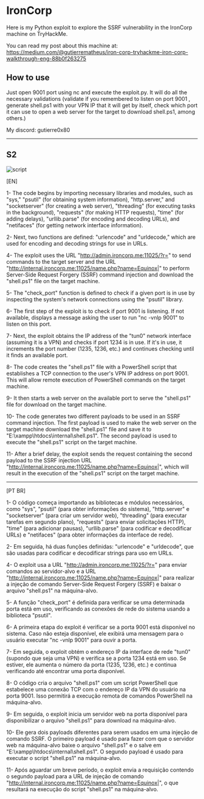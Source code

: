 # IronCorp
Here is my Python exploit to explore the SSRF vulnerability in the IronCorp machine on TryHackMe. 

You can read my post about this machine at: https://medium.com/@gutierrematheus/iron-corp-tryhackme-iron-corp-walkthrough-eng-88b0f263275

<h2>How to use</h2>
Just open 9001 port using nc and execute the exploit.py. It will do all the necessary validations (validate if you remembered to listen on port 9001 , generate shell.ps1 with your VPN IP that it will get by itself, check which port it can use to open a web server for the target to download shell.ps1, among others.)

My discord: gutierre0x80
______________________________________________________________________________________________________________________________________________________________________________________________________________________

<h2>S2</h2>

![script](https://github.com/Gutierre0x80/IronCorp/assets/63872706/0298f5ae-8c57-45cf-b7fa-7857710dc71c)

[EN]

1- The code begins by importing necessary libraries and modules, such as "sys," "psutil" (for obtaining system information), "http.server," and "socketserver" (for creating a web server), "threading" (for executing tasks in the background), "requests" (for making HTTP requests), "time" (for adding delays), "urllib.parse" (for encoding and decoding URLs), and "netifaces" (for getting network interface information).

2- Next, two functions are defined: "urlencode" and "urldecode," which are used for encoding and decoding strings for use in URLs.

4- The exploit uses the URL "http://admin.ironcorp.me:11025/?r=" to send commands to the target server and the URL "http://internal.ironcorp.me:11025/name.php?name=Equinox|" to perform Server-Side Request Forgery (SSRF) command injection and download the "shell.ps1" file on the target machine.

5- The "check_port" function is defined to check if a given port is in use by inspecting the system's network connections using the "psutil" library.

6- The first step of the exploit is to check if port 9001 is listening. If not available, displays a message asking the user to run "nc -vnlp 9001" to listen on this port.

7- Next, the exploit obtains the IP address of the "tun0" network interface (assuming it is a VPN) and checks if port 1234 is in use. If it's in use, it increments the port number (1235, 1236, etc.) and continues checking until it finds an available port.

8- The code creates the "shell.ps1" file with a PowerShell script that establishes a TCP connection to the user's VPN IP address on port 9001. This will allow remote execution of PowerShell commands on the target machine.

9- It then starts a web server on the available port to serve the "shell.ps1" file for download on the target machine.

10- The code generates two different payloads to be used in an SSRF command injection. The first payload is used to make the web server on the target machine download the "shell.ps1" file and save it to "E:\xampp\htdocs\internal\shell.ps1". The second payload is used to execute the "shell.ps1" script on the target machine.

11- After a brief delay, the exploit sends the request containing the second payload to the SSRF injection URL "http://internal.ironcorp.me:11025/name.php?name=Equinox|", which will result in the execution of the "shell.ps1" script on the target machine.
______________________________________________________________________________________________________________________________________________________________________________________________________________________
[PT BR]

1- O código começa importando as bibliotecas e módulos necessários, como "sys", "psutil" (para obter informações do sistema), "http.server" e "socketserver" (para criar um servidor web), "threading" (para executar tarefas em segundo plano), "requests" (para enviar solicitações HTTP), "time" (para adicionar pausas), "urllib.parse" (para codificar e decodificar URLs) e "netifaces" (para obter informações da interface de rede).

2- Em seguida, há duas funções definidas: "urlencode" e "urldecode", que são usadas para codificar e decodificar strings para uso em URLs.

4- O exploit usa a URL "http://admin.ironcorp.me:11025/?r=" para enviar comandos ao servidor-alvo e a URL "http://internal.ironcorp.me:11025/name.php?name=Equinox|" para realizar a injeção de comando Server-Side Request Forgery (SSRF) e baixar o arquivo "shell.ps1" na máquina-alvo.

5- A função "check_port" é definida para verificar se uma determinada porta está em uso, verificando as conexões de rede do sistema usando a biblioteca "psutil".

6- A primeira etapa do exploit é verificar se a porta 9001 está disponível no sistema. Caso não esteja disponível, ele exibirá uma mensagem para o usuário executar "nc -vnlp 9001" para ouvir a porta.

7- Em seguida, o exploit obtém o endereço IP da interface de rede "tun0" (supondo que seja uma VPN) e verifica se a porta 1234 está em uso. Se estiver, ele aumenta o número da porta (1235, 1236, etc.) e continua verificando até encontrar uma porta disponível.

8- O código cria o arquivo "shell.ps1" com um script PowerShell que estabelece uma conexão TCP com o endereço IP da VPN do usuário na porta 9001. Isso permitirá a execução remota de comandos PowerShell na máquina-alvo.

9- Em seguida, o exploit inicia um servidor web na porta disponível para disponibilizar o arquivo "shell.ps1" para download na máquina-alvo.

10- Ele gera dois payloads diferentes para serem usados em uma injeção de comando SSRF. O primeiro payload é usado para fazer com que o servidor web na máquina-alvo baixe o arquivo "shell.ps1" e o salve em "E:\xampp\htdocs\internal\shell.ps1". O segundo payload é usado para executar o script "shell.ps1" na máquina-alvo.

11- Após aguardar um breve período, o exploit envia a requisição contendo o segundo payload para a URL de injeção de comando "http://internal.ironcorp.me:11025/name.php?name=Equinox|", o que resultará na execução do script "shell.ps1" na máquina-alvo.

